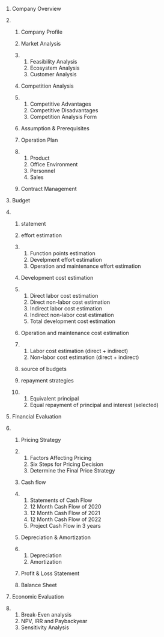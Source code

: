 1. Company Overview

2. 1. Company Profile

   2. Market Analysis

   3. 1. Feasibility Analysis
      2. Ecosystem Analysis
      3. Customer Analysis

   4. Competition Analysis

   5. 1. Competitive Advantages
      2. Competitive Disadvantages
      3. Competition Analysis Form

   6. Assumption & Prerequisites

   7. Operation Plan

   8. 1. Product
      2. Office Environment
      3. Personnel
      4. Sales

   9. Contract Management

3. Budget

4. 1. statement

   2. effort estimation

   3. 1. Function points estimation
      2. Develpment effort estimation
      3. Operation and maintenance effort estimation

   4. Development cost estimation

   5. 1. Direct labor cost estimation
      2. Direct non-labor cost estimation
      3. Indirect labor cost estimation
      4. Indirect non-labor cost estimation
      5. Total development cost estimation

   6. Operation and maintenance cost estimation

   7. 1. Labor cost estimation (direct + indirect)
      2. Non-labor cost estimation (direct + indirect)

   8. source of budgets

   9. repayment strategies

   10. 1. Equivalent principal
       2. Equal repayment of principal and interest (selected)

5. Financial Evaluation

6. 1. Pricing Strategy

   2. 1. Factors Affecting Pricing
      2. Six Steps for Pricing Decision
      3. Determine the Final Price Strategy

   3. Cash flow

   4. 1. Statements of Cash Flow
      2. 12 Month Cash Flow of 2020
      3. 12 Month Cash Flow of 2021
      4. 12 Month Cash Flow of 2022
      5. Project Cash Flow in 3 years

   5. Depreciation & Amortization

   6. 1. Depreciation
      2. Amortization

   7. Profit & Loss Statement

   8. Balance Sheet

7. Economic Evaluation

8. 1. Break-Even analysis
   2. NPV, IRR and Paybackyear
   3. Sensitivity Analysis